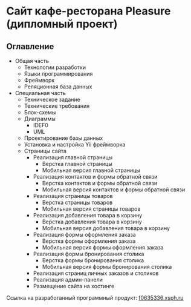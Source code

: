 # Сайт кафе-ресторана Pleasure (дипломный проект)
## Оглавление
 - Общая часть
    - Технологии разработки
    - Языки программирования
    - Фреймворк
    - Реляционная база данных
- Специальная часть
  - Техническое задание  
  - Технические требования  
  - Блок-схемы
  - Диаграммы
    - IDEF0
    - UML
  - Проектирование базы данных  
  - Установка и настройка Yii фреймворка
  - Страницы сайта
    - Реализация главной страницы
      - Верстка главной страницы
      - Мобильная версия главной страницы
    - Реализация контактов и формы обратной связи
      - Верстка контактов и формы обратной связи
      - Мобильная версия контактов и формы обратной связи
    - Реализация страницы товаров
      - Верстка страницы товаров
      - Мобильная версия страницы товаров
    - Реализация добавления товара в корзину
      - Верстка добавления товара в корзину
      - Мобильная версия добавления товара в корзину
    - Реализация формы оформления заказа
      - Верстка формы оформления заказа
      - Мобильная версия формы оформления заказа
    - Реализация формы бронирования столика
      - Верстка формы бронирования столика
      - Мобильная версия формы бронирования столика
    - Реализация страниц личных заказов и столиков
    - Реализация админ-панели
    - Размещение сайта на хостинге
    
    
Ссылка на разработанный программный продукт: [f0635336.xsph.ru](http://f0635336.xsph.ru/)
